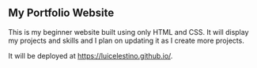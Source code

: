 ## My Portfolio Website
This is my beginner website built using only HTML and CSS.
It will display my projects and skills and I plan on updating it as I create more projects.

It will be deployed at https://luicelestino.github.io/.
